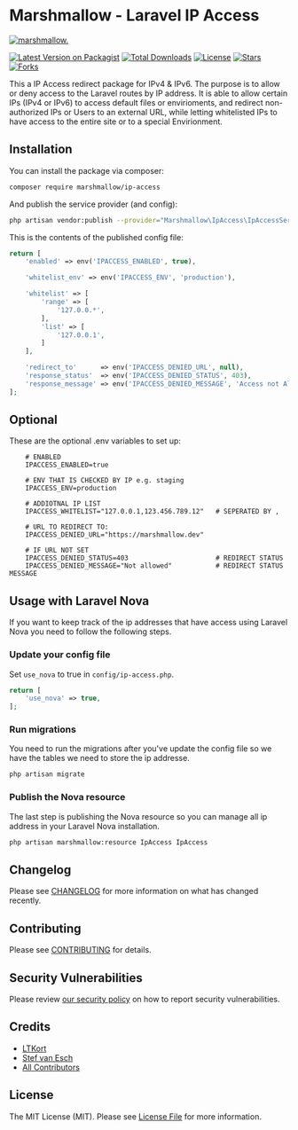 # Marshmallow - Laravel IP Access
[![marshmallow.](https://marshmallow.dev/cdn/media/logo-red-237x46.png "marshmallow.")](https://marshmallow.dev)

[![Latest Version on Packagist](https://img.shields.io/packagist/v/marshmallow/ip-access.svg)](https://packagist.org/packages/marshmallow/ip-access)
[![Total Downloads](https://img.shields.io/packagist/dt/marshmallow/ip-access.svg)](https://packagist.org/packages/marshmallow/ip-access)
[![License](https://img.shields.io/packagist/l/marshmallow/ip-access.svg)](https://gitlab.com/marshmallowdev)
[![Stars](https://img.shields.io/github/stars/marshmallow-packages/ip-access?color=yellow&style=plastic)](https://github.com/marshmallow-packages/ip-access)
[![Forks](https://img.shields.io/github/forks/marshmallow-packages/ip-access?color=brightgreen&style=plastic)](https://github.com/marshmallow-packages/ip-access)

This a IP Access redirect package for IPv4 & IPv6.
The purpose is to allow or deny access to the Laravel routes by IP address.
It is able to allow certain IPs (IPv4 or IPv6) to access default files or envirioments, and redirect non-authorized IPs or Users to an external URL, while letting whitelisted IPs to have access to the entire site or to a special Envirionment.

## Installation

You can install the package via composer:

```bash
composer require marshmallow/ip-access
```

And publish the service provider (and config):
```bash
php artisan vendor:publish --provider="Marshmallow\IpAccess\IpAccessServiceProvider"
```

This is the contents of the published config file:

```php
return [
    'enabled' => env('IPACCESS_ENABLED', true),

    'whitelist_env' => env('IPACCESS_ENV', 'production'),

    'whitelist' => [
        'range' => [
            '127.0.0.*',
        ],
        'list' => [
            '127.0.0.1',
        ]
    ],

    'redirect_to'      => env('IPACCESS_DENIED_URL', null),
    'response_status'  => env('IPACCESS_DENIED_STATUS', 403),
    'response_message' => env('IPACCESS_DENIED_MESSAGE', 'Access not Allowed'),
];
```

## Optional
These are the optional .env variables to set up:
```
    # ENABLED
    IPACCESS_ENABLED=true

    # ENV THAT IS CHECKED BY IP e.g. staging
    IPACCESS_ENV=production

    # ADDIOTNAL IP LIST
    IPACCESS_WHITELIST="127.0.0.1,123.456.789.12"   # SEPERATED BY ,

    # URL TO REDIRECT TO:
    IPACCESS_DENIED_URL="https://marshmallow.dev"

    # IF URL NOT SET
    IPACCESS_DENIED_STATUS=403                      # REDIRECT STATUS
    IPACCESS_DENIED_MESSAGE="Not allowed"           # REDIRECT STATUS MESSAGE
```

## Usage with Laravel Nova
If you want to keep track of the ip addresses that have access using Laravel Nova you need to follow the following steps.

### Update your config file
Set `use_nova` to true in `config/ip-access.php`.
```php
return [
    'use_nova' => true,
];
```

### Run migrations
You need to run the migrations after you've update the config file so we have the tables we need to store the ip addresse.
```bash
php artisan migrate
```

### Publish the Nova resource
The last step is publishing the Nova resource so you can manage all ip address in your Laravel Nova installation.
```bash
php artisan marshmallow:resource IpAccess IpAccess
```

## Changelog

Please see [CHANGELOG](CHANGELOG.md) for more information on what has changed recently.

## Contributing

Please see [CONTRIBUTING](.github/CONTRIBUTING.md) for details.

## Security Vulnerabilities

Please review [our security policy](../../security/policy) on how to report security vulnerabilities.

## Credits

- [LTKort](https://github.com/LTKort)
- [Stef van Esch](https://github.com/stefvanesch)
- [All Contributors](../../contributors)

## License

The MIT License (MIT). Please see [License File](LICENSE.md) for more information.
